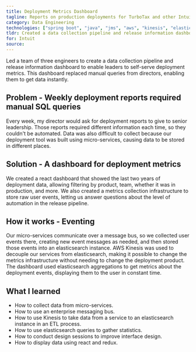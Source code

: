 ```yaml
---
title: Deployment Metrics Dashboard
tagline: Reports on production deployments for TurboTax and other Intuit products
category: Data Engineering
technologies: ["spring boot", "java", "jms", "aws", "kinesis", "elasticsearch", "react", "redux"]
tldr: Created a data collection pipeline and release information dashboard to enable leaders to self-serve deployment metrics.
for: Intuit
source:
---
```

Led a team of three engineers to create a data collection pipeline and release information dashboard to enable leaders to self-serve deployment metrics. This dashboard replaced manual queries from directors, enabling them to get data instantly.

## Problem - Weekly deployment reports required manual SQL queries
Every week, my director would ask for deployment reports to give to senior leadership. Those reports required different information each time, so they couldn't be automated. Data was also difficult to collect because our deployment tool was built using micro-services, causing data to be stored in different places.

## Solution - A dashboard for deployment metrics
We created a react dashboard that showed the last two years of deployment data, allowing filtering by product, team, whether it was in production, and more. We also created a metrics collection infrastructure to store raw user events, letting us answer questions about the level of automation in the release pipeline.

## How it works - Eventing
Our micro-services communicate over a message bus, so we collected user events there, creating new event messages as needed, and then stored those events into an elasticsearch instance. AWS Kinesis was used to decouple our services from elasticsearch, making it possible to change the metrics infrastructure without needing to change the deployment product. The dashboard used elasticsearch aggregations to get metrics about the deployment events, displaying them to the user in constant time.

## What I learned
- How to collect data from micro-services.
- How to use an enterprise messaging bus.
- How to use Kinesis to take data from a service to an elasticsearch instance in an ETL process.
- How to use elasticsearch queries to gather statistics.
- How to conduct design sessions to improve interface design.
- How to display data using react and redux.
